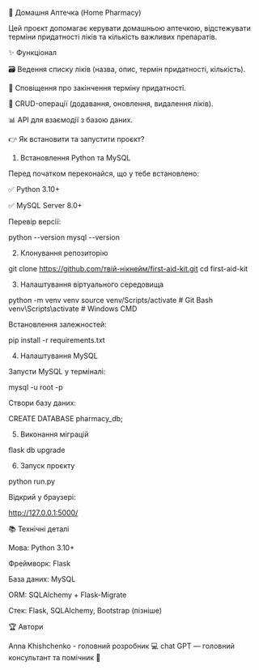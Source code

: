 🏥 Домашня Аптечка (Home Pharmacy)

Цей проєкт допомагає керувати домашньою аптечкою, відстежувати терміни придатності ліків та кількість важливих препаратів.

✨ Функціонал

🗃️ Ведення списку ліків (назва, опис, термін придатності, кількість).

🔔 Сповіщення про закінчення терміну придатності.

🔄 CRUD-операції (додавання, оновлення, видалення ліків).

📊 API для взаємодії з базою даних.

👉 Як встановити та запустити проєкт?

1. Встановлення Python та MySQL

Перед початком переконайся, що у тебе встановлено:

✅ Python 3.10+

✅ MySQL Server 8.0+

Перевір версії:

python --version
mysql --version

2. Клонування репозиторію

git clone https://github.com/твій-нікнейм/first-aid-kit.git
cd first-aid-kit

3. Налаштування віртуального середовища

python -m venv venv
source venv/Scripts/activate  # Git Bash
venv\Scripts\activate  # Windows CMD

Встановлення залежностей:

pip install -r requirements.txt

4. Налаштування MySQL

Запусти MySQL у терміналі:

mysql -u root -p

Створи базу даних:

CREATE DATABASE pharmacy_db;

5. Виконання міграцій

flask db upgrade

6. Запуск проєкту

python run.py

Відкрий у браузері:

http://127.0.0.1:5000/

📚 Технічні деталі

Мова: Python 3.10+

Фреймворк: Flask

База даних: MySQL

ORM: SQLAlchemy + Flask-Migrate

Стек: Flask, SQLAlchemy, Bootstrap (пізніше)

🏆 Автори

Anna Khishchenko - головний розробник 💻
chat GPT — головний консультант та помічник 🧠